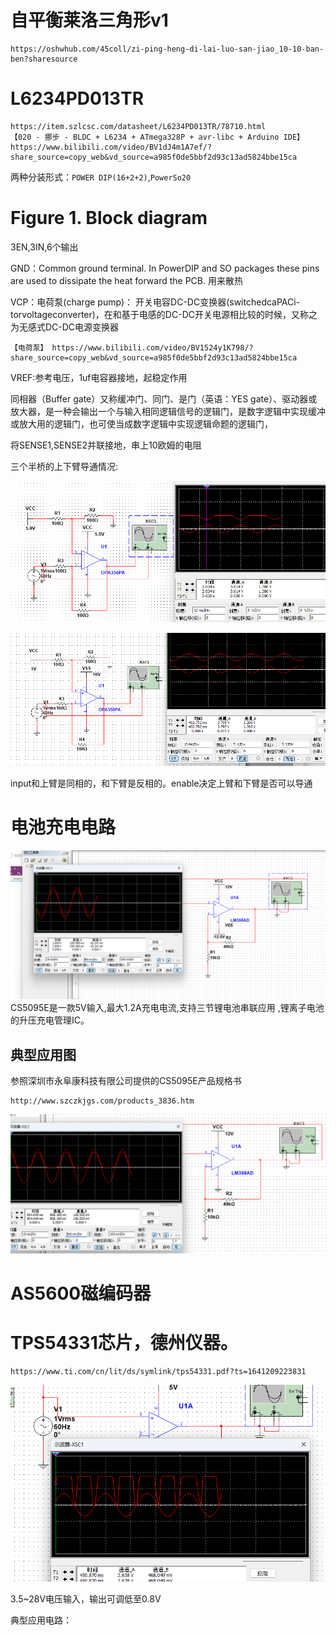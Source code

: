 # 自平衡莱洛三角形v1
    https://oshwhub.com/45coll/zi-ping-heng-di-lai-luo-san-jiao_10-10-ban-ben?sharesource

# L6234PD013TR

    https://item.szlcsc.com/datasheet/L6234PD013TR/78710.html
    【020 - 挪步 - BLDC + L6234 + ATmega328P + avr-libc + Arduino IDE】 https://www.bilibili.com/video/BV1dJ4m1A7ef/?share_source=copy_web&vd_source=a985f0de5bbf2d93c13ad5824bbe15ca

两种分装形式：`POWER DIP(16+2+2)`,`PowerSo20`

# Figure 1. Block diagram

3EN,3IN,6个输出

GND：Common ground terminal. In PowerDIP and SO packages 
these pins are used to dissipate the heat forward the PCB. 
用来散热

VCP：电荷泵(charge pump)：
开关电容DC-DC变换器(switchedcaPACi-torvoltageconverter)，在和基于电感的DC-DC开关电源相比较的时候，又称之为无感式DC-DC电源变换器

    【电荷泵】 https://www.bilibili.com/video/BV1524y1K798/?share_source=copy_web&vd_source=a985f0de5bbf2d93c13ad5824bbe15ca

VREF:参考电压，1uf电容器接地，起稳定作用

同相器（Buffer gate）又称缓冲门、同门、是门（英语：YES gate）、驱动器或放大器，是一种会输出一个与输入相同逻辑信号的逻辑门，是数字逻辑中实现缓冲或放大用的逻辑门，也可使当成数字逻辑中实现逻辑命题的逻辑门，

将SENSE1,SENSE2并联接地，串上10欧姆的电阻


三个半桥的上下臂导通情况:

![](/picture/img_4.png)

![](/picture/img_5.png)

input和上臂是同相的，和下臂是反相的。enable决定上臂和下臂是否可以导通

# 电池充电电路
![](/picture/img_1.png)
CS5095E是一款5V输入,最大1.2A充电电流,支持三节锂电池串联应用 ,锂离子电池的升压充电管理IC。

## 典型应用图
参照深圳市永阜康科技有限公司提供的CS5095E产品规格书

    http://www.szczkjgs.com/products_3836.htm

![](/picture/img_2.png)

# AS5600磁编码器

# TPS54331芯片，德州仪器。

    https://www.ti.com/cn/lit/ds/symlink/tps54331.pdf?ts=1641209223831

![](/picture/img_3.png)

3.5~28V电压输入，输出可调低至0.8V

典型应用电路：
